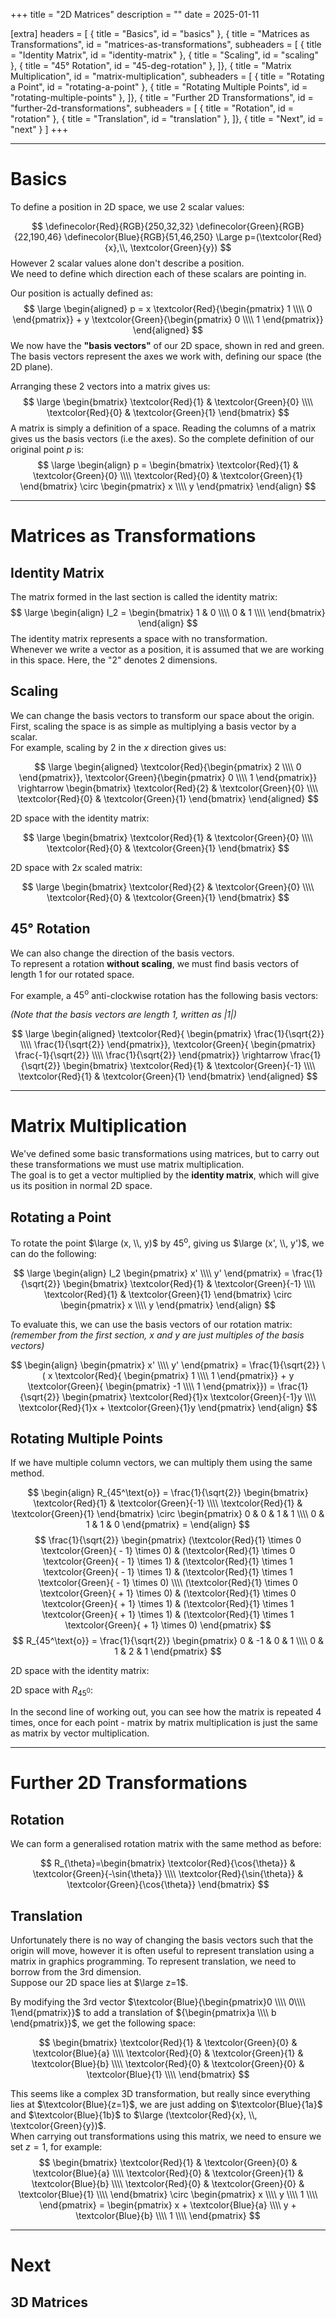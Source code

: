 +++
title = "2D Matrices"
description = ""
date = 2025-01-11

[extra]
headers = [
  { title = "Basics", id = "basics" },
  { title = "Matrices as Transformations", id = "matrices-as-transformations", subheaders = [
    { title = "Identity Matrix", id = "identity-matrix" },
    { title = "Scaling", id = "scaling" },
    { title = "45° Rotation", id = "45-deg-rotation" },
  ]},
  { title = "Matrix Multiplication", id = "matrix-multiplication", subheaders = [
    { title = "Rotating a Point", id = "rotating-a-point" },
    { title = "Rotating Multiple Points", id = "rotating-multiple-points" },
  ]},
  { title = "Further 2D Transformations", id = "further-2d-transformations", subheaders = [
    { title = "Rotation", id = "rotation" },
    { title = "Translation", id = "translation" },
  ]},
  { title = "Next", id = "next" }
]
+++

---

# Basics
To define a position in 2D space, we use 2 scalar values:

[//]: # (p5.js 2D plot)
<script>
function setTextColor(p, flipStroke = false, mult=1.0) {
  
  let w = 255*mult;
  let b = 255 - w;

  if (isDarkMode) {
    p.fill(w,w,w);
    if (flipStroke) {
      p.stroke(b,b,b);
    } else {
      p.stroke(w,w,w);
    }
  }
  else {
    p.fill(b,b,b);
    if (flipStroke) {
      p.stroke(w,w,w);
    } else {
      p.stroke(b,b,b);
    }
  }
}

function draw2dPlotArrows(p, plotWidth, plotHeight, plotX=0, plotY=0, arrowWidth=10, margin=2) {
    p.strokeWeight(4);

    // y = green
    p.stroke(22,190,46);
    let endX = plotX+arrowWidth;
    let endY = plotY+margin;
    p.line(plotX+arrowWidth,   plotY+plotHeight-arrowWidth, endX, endY);
    p.line(plotX,              plotY+arrowWidth+margin,     endX, endY);
    p.line(plotX+2*arrowWidth, plotY+arrowWidth+margin,     endX, endY);

    // x = 
    p.stroke(250,32,32);
    endX = plotX + plotWidth - margin;
    endY = plotY + plotHeight - arrowWidth;
    p.line(plotX+arrowWidth,                  plotY+plotHeight-arrowWidth,   endX, endY);
    p.line(plotX+plotWidth-arrowWidth-margin, plotY+plotHeight,              endX, endY);
    p.line(plotX+plotWidth-arrowWidth-margin, plotY+plotHeight-2*arrowWidth, endX, endY);
}


   

function sketch_canvas2dBasics(p) {
  let darkModeCache = false;

  let WIDTH = 300;
  let HEIGHT = 300;

  p.setup = function () {
    p.createCanvas(WIDTH,HEIGHT);
    darkModeCache = !isDarkMode

    draw2dPlotArrows(p, WIDTH, HEIGHT);

    p.textSize(32);
  }
  p.draw = function () {
    if (darkModeCache == isDarkMode) { return; }

    p.strokeWeight(8);
    setTextColor(p);
    p.point(150,150);

    p.strokeWeight(0);
    p.text('p', 160,160)

    darkModeCache = isDarkMode;
  }
}
new p5(sketch_canvas2dBasics, 'canvas2dBasics');
</script>
<div class="center-flex">
  <div id="canvas2dBasics" style="width:150px;"></div>
</div>

$$
\definecolor{Red}{RGB}{250,32,32}
\definecolor{Green}{RGB}{22,190,46}
\definecolor{Blue}{RGB}{51,46,250}
\Large p=(\textcolor{Red}{x},\\, \textcolor{Green}{y})
$$
However 2 scalar values alone don't describe a position. \
We need to define which direction each of these scalars are pointing in.

Our position is actually defined as:
$$
\large
\begin{aligned}
p = x \textcolor{Red}{\begin{pmatrix} 1 \\\\ 0 \end{pmatrix}} + y \textcolor{Green}{\begin{pmatrix} 0 \\\\ 1 \end{pmatrix}}
\end{aligned}
$$
We now have the **"basis vectors"** of our 2D space, shown in red and green. \
The basis vectors represent the axes we work with, defining our space (the 2D plane).

Arranging these 2 vectors into a matrix gives us:
$$
\large
\begin{bmatrix}
  \textcolor{Red}{1} & \textcolor{Green}{0} \\\\
  \textcolor{Red}{0} & \textcolor{Green}{1}
\end{bmatrix}
$$
A matrix is simply a definition of a space. Reading the columns of a matrix gives us the basis vectors (i.e the axes).
So the complete definition of our original point $p$ is:
$$
\large
\begin{align}
p = 
\begin{bmatrix}
  \textcolor{Red}{1} & \textcolor{Green}{0} \\\\
  \textcolor{Red}{0} & \textcolor{Green}{1}
\end{bmatrix}
\circ \begin{pmatrix} x \\\\ y \end{pmatrix}
\end{align}
$$

---

# Matrices as Transformations
## Identity Matrix
The matrix formed in the last section is called the identity matrix:
$$
\large
\begin{align}
I_2 = \begin{bmatrix}
1 & 0 \\\\
0 & 1 \\\\
\end{bmatrix}
\end{align}
$$
The identity matrix represents a space with no transformation. \
Whenever we write a vector as a position, it is assumed that we are working in this space.
Here, the "2" denotes 2 dimensions.

## Scaling
We can change the basis vectors to transform our space about the origin. \
First, scaling the space is as simple as multiplying a basis vector by a scalar. \
For example, scaling by $2$ in the $x$ direction gives us:

$$
\large
\begin{aligned}
\textcolor{Red}{\begin{pmatrix} 2 \\\\ 0 \end{pmatrix}}, \textcolor{Green}{\begin{pmatrix} 0 \\\\ 1 \end{pmatrix}}
\rightarrow
\begin{bmatrix}
\textcolor{Red}{2} & \textcolor{Green}{0} \\\\
\textcolor{Red}{0} & \textcolor{Green}{1}
\end{bmatrix}
\end{aligned}
$$

2D space with the identity matrix:

<script>
function sketch_canvas2dScaling1(p) {
  let darkModeCache = false;

  let plotSize = 240;
  let gap = 80;

  let WIDTH = plotSize;
  let HEIGHT = plotSize;

  p.setup = function () {
    p.createCanvas(WIDTH,HEIGHT);
    darkModeCache = !isDarkMode

    draw2dPlotArrows(p, plotSize, plotSize);
    p.ellipseMode(p.CORNERS);
  }
  p.draw = function () {
    if (darkModeCache == isDarkMode) { return; }

    p.strokeWeight(4);
    setTextColor(p);
    p.noFill();
    p.ellipse(40, 40, plotSize-40, plotSize-40);

    darkModeCache = isDarkMode;
  }
}

function sketch_canvas2dScaling2(p) {
  let darkModeCache = false;

  let plotSize = 240;
  let gap = 80;

  let WIDTH = plotSize * 2;
  let HEIGHT = plotSize;

  p.setup = function () {
    p.createCanvas(WIDTH,HEIGHT);
    darkModeCache = !isDarkMode

    draw2dPlotArrows(p, plotSize*2, plotSize);
    p.ellipseMode(p.CORNERS);
  }
  p.draw = function () {
    if (darkModeCache == isDarkMode) { return; }

    p.strokeWeight(4);
    setTextColor(p);
    p.noFill();
    p.ellipse(40, 40, plotSize*2-40, plotSize-40);

    darkModeCache = isDarkMode;
  }
}

new p5(sketch_canvas2dScaling1, 'canvas2dScaling1');
new p5(sketch_canvas2dScaling2, 'canvas2dScaling2');
</script>
<div class="center-flex">
  <div id="canvas2dScaling1" style="width:120px;"></div>
</div>

$$
\large
\begin{bmatrix}
\textcolor{Red}{1} & \textcolor{Green}{0} \\\\
\textcolor{Red}{0} & \textcolor{Green}{1}
\end{bmatrix}
$$

2D space with $2x$ scaled matrix:

<div class="center-flex">
  <div id="canvas2dScaling2" style="width:240px;"></div>
</div>

$$
\large
\begin{bmatrix}
\textcolor{Red}{2} & \textcolor{Green}{0} \\\\
\textcolor{Red}{0} & \textcolor{Green}{1}
\end{bmatrix}
$$

## 45° Rotation
We can also change the direction of the basis vectors. \
To represent a rotation **without scaling**, we must find basis vectors of length $1$ for our rotated space.

For example, a $45^\text{o}$ anti-clockwise rotation has the following basis vectors:

<script>

function draw2dPlotCross(p, plotWidth, plotHeight, colors=false) {
  if (colors) {
    p.stroke(22,190,46); 
  }
  p.line(plotWidth * 0.5, 0, plotWidth * 0.5, plotHeight);

  if (colors) {
    p.stroke(250,32,32);
  }
  p.line(0, plotHeight*0.5, plotWidth, plotHeight*0.5);
}

function drawArrow(p, startX, startY, endX, endY, size=5) {
  let dir = p.createVector(startX-endX, startY-endY);
  dir = p5.Vector.setMag(dir, size);
  let altDir = p.createVector(dir.y, -dir.x);

  let arrowAlt1X = endX + dir.x + altDir.x;
  let arrowAlt1Y = endY + dir.y + altDir.y;

  let arrowAlt2X = endX + dir.x - altDir.x;
  let arrowAlt2Y = endY + dir.y - altDir.y;

  p.line(startX, startY, endX, endY);
  p.line(arrowAlt1X, arrowAlt1Y, endX, endY);
  p.line(arrowAlt2X, arrowAlt2Y, endX, endY);
}

function sketch_canvas2dRot45(p) {
  let darkModeCache = false;

  let WIDTH = 400;
  let HEIGHT = 400;

  // origin:
  let ox = WIDTH*0.5;
  let oy = HEIGHT*0.5;
  
  let arrowSize = 160;

  p.setup = function () {
    p.createCanvas(WIDTH,HEIGHT);
    darkModeCache = !isDarkMode
  }

  p.draw = function () {
    if (darkModeCache == isDarkMode) { return; }

    p.clear();
    p.strokeWeight(2);

    setTextColor(p, false, 0.75);
    draw2dPlotCross(p, WIDTH, HEIGHT);

    setTextColor(p, false, 0.9);

    p.strokeWeight(4);
    p.noFill();
    p.arc(ox,oy,100,100,-p.QUARTER_PI, 0);
    p.line(ox+20,oy-20, ox,oy-40);
    p.line(ox-20,oy-20, ox,oy-40);

    p.strokeWeight(0);
    p.textSize(30);

    p.text("45°", ox+30, oy-8);

    // red |1|
    p.fill(250,32,32)
    p.text("|1|", ox+arrowSize*0.5-30, oy-arrowSize*0.5-20);

    // green |1|
    p.fill(22,190,46);
    p.text("|1|", ox-arrowSize*0.5-50, oy-arrowSize*0.5+24);

    p.strokeWeight(4);

    p.stroke(250,32,32);
    drawArrow(p, ox, oy, ox + arrowSize, oy - arrowSize, 10);

    p.stroke(22,190,46);
    drawArrow(p, ox, oy, ox - arrowSize, oy - arrowSize, 10);

    p.ellipseMode(p.CENTER);


    darkModeCache = isDarkMode;
  }

}

new p5(sketch_canvas2dRot45, 'canvas2dRot45');
</script>
<div class="center-flex">
  <div id="canvas2dRot45" style="width: 200px;"></div>
</div>

*(Note that the basis vectors are length $1$, written as $|1|$)*

<script>
function sketch_canvas2dTrig45(p) {
  let darkModeCache = false;

  let chartSize = 310;
  let rAngleSize = 24;
  let arrowSize = 10;
  let smallTextSize = 24;
  let bigTextSize = 28;
  let arcSize = 100;
  let pad = 10;
  let margin = 60;
  let gap = 60;

  let WIDTH = 2 * (chartSize + margin) + gap;
  let HEIGHT = chartSize + margin;

  p.setup = function () {
    p.createCanvas(WIDTH,HEIGHT);
    darkModeCache = !isDarkMode
  }

  p.draw = function () {
    if (darkModeCache == isDarkMode) { return; }

    p.clear();
    setTextColor(p, false, 0.6);

    p.strokeWeight(4);
    p.textSize(smallTextSize);
    p.textAlign(p.LEFT);

    let x1 = margin + pad;
    let x2 = margin + chartSize-pad;
    let x3 = margin + chartSize+gap+pad;
    let x4 = WIDTH-pad-margin;

    let y1 = margin*0.5 + pad;
    let y2 = margin*0.5 + chartSize-pad;

    // left 
    p.line(x1,y1,x2,y1);
    p.line(x2,y1,x2,y2);

    // right
    p.line(x3,y2,x4,y2);
    p.line(x4,y1,x4,y2);

    setTextColor(p, false, 0.7);

    // right angles

    p.line(x4-rAngleSize,y2,x4-rAngleSize,y2-rAngleSize);
    p.line(x4-rAngleSize,y2-rAngleSize,x4,y2-rAngleSize);
    p.line(x2-rAngleSize, y1+rAngleSize, x2, y1+rAngleSize);
    p.line(x2-rAngleSize, y1+rAngleSize, x2-rAngleSize, y1);

    p.strokeWeight(4);

    p.noFill();
    p.arc(x3,y2,arcSize,arcSize,-p.QUARTER_PI, 0);
    p.arc(x2,y2,arcSize,arcSize,-p.QUARTER_PI*3, -p.HALF_PI);

    p.strokeWeight(0);
    setTextColor(p, false, 0.8);
    p.text("45°", x3+arcSize*0.5+5, y2-arcSize*0.15);
    p.text("45°", x2-arcSize*0.5, y2-arcSize*0.6);

    p.textSize(bigTextSize);
    p.textAlign(p.CENTER);

    p.text("1/√2", (x3+x4)*0.5 + bigTextSize/2, y2 + bigTextSize);
    p.text("1/√2", x4 + bigTextSize*1.5, (y1+y2)*0.5 + 5);
    p.text("1/√2", x2 + bigTextSize*1.5, (y1+y2)*0.5 + 5);
    p.text("-1/√2", (x1+x2)*0.5 + bigTextSize/2, y1 - 8);

    // green
    p.fill(22,190,46);
    p.text("|1|", (x1+x2)*0.5 - bigTextSize*0.5,(y1+y2)*0.5 + bigTextSize * 1.2);
    // red
    p.fill(250,32,32);
    p.text("|1|", (x3+x4)*0.5 - bigTextSize,(y1+y2)*0.5 - 2);

    p.strokeWeight(4);


    // green (left)
    p.stroke(22,190,46);
    drawArrow(p,x2,y2,x1,y1,arrowSize);

    // red (right)
    p.stroke(250,32,32);
    drawArrow(p,x3,y2,x4,y1,arrowSize);


    darkModeCache = isDarkMode;
  }

}

new p5(sketch_canvas2dTrig45, 'canvas2dTrig45');
</script>
<div class="center-flex">
  <div id="canvas2dTrig45" style="width:400px;"></div>
</div>

$$
\large
\begin{aligned}
\textcolor{Red}{
\begin{pmatrix} \frac{1}{\sqrt{2}} \\\\ \frac{1}{\sqrt{2}} \end{pmatrix}},
\textcolor{Green}{
\begin{pmatrix} \frac{-1}{\sqrt{2}} \\\\ \frac{1}{\sqrt{2}} \end{pmatrix}}
\rightarrow
\frac{1}{\sqrt{2}}
\begin{bmatrix}
\textcolor{Red}{1} & \textcolor{Green}{-1} \\\\
\textcolor{Red}{1} & \textcolor{Green}{1}
\end{bmatrix}
\end{aligned}
$$

---

# Matrix Multiplication
We've defined some basic transformations using matrices, but to carry out these transformations we must use matrix multiplication. \
The goal is to get a vector multiplied by the **identity matrix**, which will give us its position in normal 2D space.

## Rotating a Point
To rotate the point $\large (x, \\, y)$ by $45^\text{o}$, giving us $\large (x', \\, y')$, we can do the following:


<div class="math-container">

$$
\large
\begin{align}
I_2
\begin{pmatrix}
x' \\\\
y'
\end{pmatrix} =
\frac{1}{\sqrt{2}}
\begin{bmatrix}
\textcolor{Red}{1} & \textcolor{Green}{-1} \\\\
\textcolor{Red}{1} & \textcolor{Green}{1}
\end{bmatrix}
\circ \begin{pmatrix} x \\\\ y \end{pmatrix}
\end{align}
$$

</div>

To evaluate this, we can use the basis vectors of our rotation matrix: \
*(remember from the first section, $x$ and $y$ are just multiples of the basis vectors)*


<div class="math-container">

$$
\begin{align}
\begin{pmatrix}
x' \\\\
y'
\end{pmatrix} = 
\frac{1}{\sqrt{2}}
\(
x
\textcolor{Red}{
\begin{pmatrix} 1 \\\\ 1 \end{pmatrix}} + y
\textcolor{Green}{
\begin{pmatrix} -1 \\\\ 1 \end{pmatrix}}) =
\frac{1}{\sqrt{2}}
\begin{pmatrix}
\textcolor{Red}{1}x \textcolor{Green}{-1}y \\\\
\textcolor{Red}{1}x + \textcolor{Green}{1}y
\end{pmatrix}
\end{align}
$$

</div>

## Rotating Multiple Points
If we have multiple column vectors, we can multiply them using the same method.

<div class="math-container">

$$
\begin{align}
R_{45^\text{o}} =
\frac{1}{\sqrt{2}}
\begin{bmatrix}
\textcolor{Red}{1} & \textcolor{Green}{-1} \\\\
\textcolor{Red}{1} & \textcolor{Green}{1}
\end{bmatrix}
\circ \begin{pmatrix} 0 & 0 & 1 & 1 \\\\ 0 & 1 & 1 & 0 \end{pmatrix} =
\end{align}
$$
$$
\frac{1}{\sqrt{2}}
\begin{pmatrix}
(\textcolor{Red}{1} \times 0 \textcolor{Green}{ - 1} \times 0) &
(\textcolor{Red}{1} \times 0 \textcolor{Green}{ - 1} \times 1) &
(\textcolor{Red}{1} \times 1 \textcolor{Green}{ - 1} \times 1) &
(\textcolor{Red}{1} \times 1 \textcolor{Green}{ - 1} \times 0)
\\\\
(\textcolor{Red}{1} \times 0 \textcolor{Green}{ + 1} \times 0) &
(\textcolor{Red}{1} \times 0 \textcolor{Green}{ + 1} \times 1) &
(\textcolor{Red}{1} \times 1 \textcolor{Green}{ + 1} \times 1) &
(\textcolor{Red}{1} \times 1 \textcolor{Green}{ + 1} \times 0)
\end{pmatrix}
$$
$$
R_{45^\text{o}} =
\frac{1}{\sqrt{2}}
\begin{pmatrix} 0 & -1 & 0 & 1 \\\\ 0 & 1 & 2 & 1 \end{pmatrix}
$$


</div>

2D space with the identity matrix:

<script>
function sketch_canvas2dPointsBase(p) {
  let darkModeCache = false;

  let WIDTH = 400;
  let HEIGHT = 400;

  let ox = WIDTH*0.5;
  let oy = WIDTH*0.5;

  let size = 120;

  p.setup = function () {
    p.createCanvas(WIDTH,HEIGHT);
    darkModeCache = !isDarkMode
  }
  p.draw = function () {
    if (darkModeCache == isDarkMode) { return; }
    p.clear();
    p.strokeWeight(2);

    draw2dPlotCross(p, WIDTH, HEIGHT, colors=true);

    setTextColor(p, false, 0.55);

    p.strokeWeight(4);
    p.line(ox,oy, ox+size,oy);
    p.line(ox+size,oy, ox+size,oy-size);
    p.line(ox+size,oy-size, ox,oy-size);
    p.line(ox,oy-size, ox,oy);

    setTextColor(p);
    p.strokeWeight(10);
    p.point(ox,oy);
    p.point(ox+size,oy);
    p.point(ox,oy-size);
    p.point(ox+size,oy-size);

    darkModeCache = isDarkMode;
  }
}

new p5(sketch_canvas2dPointsBase, 'canvas2dPointsBase');
</script>
<div class="center-flex">
  <div id="canvas2dPointsBase" style="width:200px;"></div>
</div>


2D space with $R_{45^\text{0}}$:

<script>
function sketch_canvas2dPointsR45(p) {
  let darkModeCache = false;

  let WIDTH = 400;
  let HEIGHT = 400;

  let ox = WIDTH*0.5;
  let oy = WIDTH*0.5;

  let size = 120;

  p.setup = function () {
    p.createCanvas(WIDTH,HEIGHT);
    darkModeCache = !isDarkMode
  }
  p.draw = function () {
    if (darkModeCache == isDarkMode) { return; }
    p.clear();
    p.strokeWeight(2);

    draw2dPlotCross(p, WIDTH, HEIGHT, colors=true);

    setTextColor(p, false, 0.55);

    let d = 1/Math.sqrt(2);

    let x1 = ox;
    let y1 = oy;
    let x2 = ox-size*d;
    let y2 = oy-size*d;
    let x3 = ox;
    let y3 = oy-2*size*d;
    let x4 = ox+size*d;
    let y4 = oy-size*d;

    p.strokeWeight(4);
    p.line(x1,y1,x2,y2);
    p.line(x2,y2,x3,y3);
    p.line(x3,y3,x4,y4);
    p.line(x4,y4,x1,y1);

    setTextColor(p);
    p.strokeWeight(10);
    p.point(x1,y1);
    p.point(x2,y2);
    p.point(x3,y3);
    p.point(x4,y4);

    darkModeCache = isDarkMode;
  }
}

new p5(sketch_canvas2dPointsR45, 'canvas2dPointsR45');
</script>
<div class="center-flex">
  <div id="canvas2dPointsR45" style="width:200px;"></div>
</div>

In the second line of working out, you can see how the matrix is repeated 4 times, once for each point - matrix by matrix multiplication is just the same as matrix by vector multiplication.

---

# Further 2D Transformations
## Rotation
We can form a generalised rotation matrix with the same method as before:

<script>
function sketch_canvas2dTrig(p) {
  let darkModeCache = false;

  let chartSize = 290;
  let rAngleSize = 24;
  let arrowSize = 10;
  let smallTextSize = 26;
  let bigTextSize = 28;
  let arcSize = 100;
  let pad = 10;
  let margin = 80;
  let gap = 60;

  let WIDTH = 2 * (chartSize + margin) + gap;
  let HEIGHT = chartSize + margin;

  p.setup = function () {
    p.createCanvas(WIDTH,HEIGHT);
    darkModeCache = !isDarkMode
  }

  p.draw = function () {
    if (darkModeCache == isDarkMode) { return; }

    p.clear();
    setTextColor(p, false, 0.6);

    p.strokeWeight(4);
    p.textSize(smallTextSize);
    p.textAlign(p.LEFT);

    let x1 = margin + pad;
    let x2 = margin + chartSize-pad;
    let x3 = margin + chartSize+gap+pad;
    let x4 = WIDTH-pad-margin;

    let y1 = margin*0.5 + pad;
    let y2 = margin*0.5 + chartSize-pad;

    // left 
    p.line(x1,y1,x2,y1);
    p.line(x2,y1,x2,y2);

    // right
    p.line(x3,y2,x4,y2);
    p.line(x4,y1,x4,y2);

    setTextColor(p, false, 0.7);

    // right angles

    p.line(x4-rAngleSize,y2,x4-rAngleSize,y2-rAngleSize);
    p.line(x4-rAngleSize,y2-rAngleSize,x4,y2-rAngleSize);
    p.line(x2-rAngleSize, y1+rAngleSize, x2, y1+rAngleSize);
    p.line(x2-rAngleSize, y1+rAngleSize, x2-rAngleSize, y1);

    p.strokeWeight(4);

    p.noFill();
    p.arc(x3,y2,arcSize,arcSize,-p.QUARTER_PI, 0);
    p.arc(x2,y2,arcSize,arcSize,-p.QUARTER_PI*3, -p.HALF_PI);

    p.strokeWeight(0);
    setTextColor(p, false, 0.8);
    p.text("θ", x3+arcSize*0.5+5, y2-arcSize*0.15);
    p.text("θ", x2-arcSize*0.3, y2-arcSize*0.6);

    p.textSize(bigTextSize);
    p.textAlign(p.CENTER);

    p.text("cos(θ)", (x3+x4)*0.5 + bigTextSize/2, y2 + bigTextSize);
    p.text(" sin(θ)", x4 + bigTextSize*1.5, (y1+y2)*0.5 + 5);
    p.text(" cos(θ)", x2 + bigTextSize*1.5, (y1+y2)*0.5 + 5);
    p.text("-sin(θ)", (x1+x2)*0.5 + bigTextSize/2, y1 - 8);

    // green
    p.fill(22,190,46);
    p.text("|1|", (x1+x2)*0.5 - bigTextSize*0.5,(y1+y2)*0.5 + bigTextSize * 1.2);
    // red
    p.fill(250,32,32);
    p.text("|1|", (x3+x4)*0.5 - bigTextSize,(y1+y2)*0.5 - 2);

    p.strokeWeight(4);


    // green (left)
    p.stroke(22,190,46);
    drawArrow(p,x2,y2,x1,y1,arrowSize);

    // red (right)
    p.stroke(250,32,32);
    drawArrow(p,x3,y2,x4,y1,arrowSize);


    darkModeCache = isDarkMode;
  }
}

new p5(sketch_canvas2dTrig, 'canvas2dTrig');
</script>
<div class="center-flex">
  <div id="canvas2dTrig" style="width:400px;"></div>
</div>


$$
R_{\theta}=\begin{bmatrix}
\textcolor{Red}{\cos{\theta}} & \textcolor{Green}{-\sin{\theta}} \\\\
\textcolor{Red}{\sin{\theta}} & \textcolor{Green}{\cos{\theta}}
\end{bmatrix}
$$

## Translation
Unfortunately there is no way of changing the basis vectors such that the origin will move, however it is often useful to represent translation using a matrix in graphics programming. To represent translation, we need to borrow from the 3rd dimension. \
Suppose our 2D space lies at $\large z=1$.

<script>
function sketch_canvas2d3d(p) {
  let darkModeCache = false;

  let WIDTH = 400;
  let HEIGHT = 400;

  let ox = WIDTH*0.5;
  let oy = WIDTH*0.5;

  p.setup = function () {
    p.createCanvas(WIDTH,HEIGHT);
    darkModeCache = !isDarkMode
  }
  p.draw = function () {
    if (darkModeCache == isDarkMode) { return; }
    p.clear();

    // blue
    p.stroke(51,46,250);
    p.strokeWeight(4);
    drawArrow(p,20,HEIGHT-20, 170, HEIGHT-320, 10);

    p.strokeWeight(4);
    // red
    p.stroke(250,32,32);
    drawArrow(p,60,HEIGHT-100,60+290,HEIGHT-100, 10);

    // green
    p.stroke(22,190,46);
    drawArrow(p,60,HEIGHT-100,60,10, 10);


    setTextColor(p);
    p.strokeWeight(7);
    p.point(60,HEIGHT-100);

    p.textSize(28);

    p.strokeWeight(0);
    p.text("z=1",66,HEIGHT-100+34);

    darkModeCache = isDarkMode;
  }
}

new p5(sketch_canvas2d3d, 'canvas2d3d');
</script>
<div class="center-flex">
  <div id="canvas2d3d" style="width:200px;"></div>
</div>

By modifying the 3rd vector $\textcolor{Blue}{\begin{pmatrix}0 \\\\ 0\\\\ 1\end{pmatrix}}$ to add a translation of ${\begin{pmatrix}a \\\\ b \end{pmatrix}}$, we get the following space:

<script>
function sketch_canvas2d3dTrans(p) {
  let darkModeCache = false;

  let WIDTH = 400;
  let HEIGHT = 400;

  let ox = WIDTH*0.5;
  let oy = WIDTH*0.5;

  p.setup = function () {
    p.createCanvas(WIDTH,HEIGHT);
    darkModeCache = !isDarkMode
  }
  p.draw = function () {
    if (darkModeCache == isDarkMode) { return; }
    p.clear();

    setTextColor(p,false,0.4);
    p.strokeWeight(4);

    p.line(20,HEIGHT-20, 170, HEIGHT-320, 10);
    p.line(60,HEIGHT-100,60+290,HEIGHT-100, 10);
    p.line(60,HEIGHT-100,60,10, 10);

    // blue
    p.stroke(51,46,250);
    drawArrow(p,60-50,HEIGHT-100+50, 60+220,HEIGHT-100-220, 10);

    // red
    p.stroke(250,32,32);
    drawArrow(p,110,HEIGHT-150, 350,HEIGHT-150, 10);

    // green
    p.stroke(22,190,46);
    drawArrow(p,110,HEIGHT-150, 110,10, 10);

    setTextColor(p);
    p.strokeWeight(7);
    p.point(110,HEIGHT-150);

    p.textSize(28);

    p.strokeWeight(0);
    p.text("z=1",116,HEIGHT-150+34);

    darkModeCache = isDarkMode;
  }
}

new p5(sketch_canvas2d3dTrans, 'canvas2d3dTrans');
</script>
<div class="center-flex">
  <div id="canvas2d3dTrans" style="width:200px;"></div>
</div>



$$
\begin{bmatrix}
\textcolor{Red}{1} & \textcolor{Green}{0} & \textcolor{Blue}{a} \\\\
\textcolor{Red}{0} & \textcolor{Green}{1} & \textcolor{Blue}{b} \\\\
\textcolor{Red}{0} & \textcolor{Green}{0} & \textcolor{Blue}{1} \\\\
\end{bmatrix}
$$

This seems like a complex 3D transformation, but really since everything lies at $\textcolor{Blue}{z=1}$, we are just adding on $\textcolor{Blue}{1a}$ and $\textcolor{Blue}{1b}$ to $\large (\textcolor{Red}{x}, \\, \textcolor{Green}{y})$. \
When carrying out transformations using this matrix, we need to ensure we set $z=1$, for example:
$$
\begin{bmatrix}
\textcolor{Red}{1} & \textcolor{Green}{0} & \textcolor{Blue}{a} \\\\
\textcolor{Red}{0} & \textcolor{Green}{1} & \textcolor{Blue}{b} \\\\
\textcolor{Red}{0} & \textcolor{Green}{0} & \textcolor{Blue}{1} \\\\
\end{bmatrix}
\circ
\begin{pmatrix}
x \\\\
y \\\\
1 \\\\
\end{pmatrix} =
\begin{pmatrix}
x + \textcolor{Blue}{a} \\\\
y + \textcolor{Blue}{b} \\\\
1 \\\\
\end{pmatrix}
$$

---

# Next
## 3D Matrices
